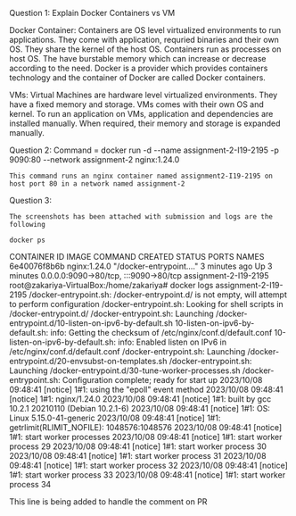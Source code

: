 Question 1: Explain Docker Containers vs VM

Docker Container:
    Containers are OS level virtualized environments to run applications. They come with application, requried binaries and their own OS. They share the kernel of the host OS. Containers run as processes on host OS. The have burstable memory which can increase or decrease according to the need. Docker is a provider which provides containers technology and the container of Docker are called Docker containers.

VMs:
    Virtual Machines are hardware level virtualized environments. They have a fixed memory and storage. VMs comes with their own OS and kernel. To run an application on VMs, application and dependencies are installed manually. When required, their memory and storage is expanded manually.


Question 2:
    Command = docker run -d --name assignment-2-I19-2195 -p 9090:80 --network assignment-2 nginx:1.24.0

    This command runs an nginx container named assignment2-I19-2195 on host port 80 in a network named assignment-2


Question 3:

    The screenshots has been attached with submission and logs are the following

    docker ps
CONTAINER ID   IMAGE          COMMAND                  CREATED         STATUS         PORTS                                   NAMES
6e40076f8b6b   nginx:1.24.0   "/docker-entrypoint.…"   3 minutes ago   Up 3 minutes   0.0.0.0:9090->80/tcp, :::9090->80/tcp   assignment-2-I19-2195
root@zakariya-VirtualBox:/home/zakariya# docker logs assignment-2-I19-2195
/docker-entrypoint.sh: /docker-entrypoint.d/ is not empty, will attempt to perform configuration
/docker-entrypoint.sh: Looking for shell scripts in /docker-entrypoint.d/
/docker-entrypoint.sh: Launching /docker-entrypoint.d/10-listen-on-ipv6-by-default.sh
10-listen-on-ipv6-by-default.sh: info: Getting the checksum of /etc/nginx/conf.d/default.conf
10-listen-on-ipv6-by-default.sh: info: Enabled listen on IPv6 in /etc/nginx/conf.d/default.conf
/docker-entrypoint.sh: Launching /docker-entrypoint.d/20-envsubst-on-templates.sh
/docker-entrypoint.sh: Launching /docker-entrypoint.d/30-tune-worker-processes.sh
/docker-entrypoint.sh: Configuration complete; ready for start up
2023/10/08 09:48:41 [notice] 1#1: using the "epoll" event method
2023/10/08 09:48:41 [notice] 1#1: nginx/1.24.0
2023/10/08 09:48:41 [notice] 1#1: built by gcc 10.2.1 20210110 (Debian 10.2.1-6) 
2023/10/08 09:48:41 [notice] 1#1: OS: Linux 5.15.0-41-generic
2023/10/08 09:48:41 [notice] 1#1: getrlimit(RLIMIT_NOFILE): 1048576:1048576
2023/10/08 09:48:41 [notice] 1#1: start worker processes
2023/10/08 09:48:41 [notice] 1#1: start worker process 29
2023/10/08 09:48:41 [notice] 1#1: start worker process 30
2023/10/08 09:48:41 [notice] 1#1: start worker process 31
2023/10/08 09:48:41 [notice] 1#1: start worker process 32
2023/10/08 09:48:41 [notice] 1#1: start worker process 33
2023/10/08 09:48:41 [notice] 1#1: start worker process 34

This line is being added to handle the comment on PR


